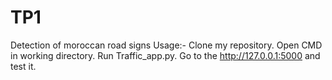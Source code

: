 # TP1
Detection of moroccan road signs
Usage:-
Clone my repository.
Open CMD in working directory.
Run Traffic_app.py.
Go to the http://127.0.0.1:5000 and test it.
